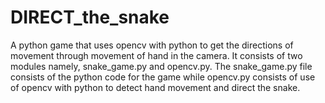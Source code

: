 # DIRECT_the_snake

A python game that uses opencv with python to get the directions of movement through movement of hand in the camera.
It consists of two modules namely, snake_game.py and opencv.py.
The snake_game.py file consists of the python code for the game while opencv.py consists of use of opencv with python to detect hand movement and direct the snake.
